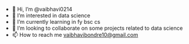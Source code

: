- 👋 Hi, I’m @vaibhavi0214
- 👀 I’m interested in data science
- 🌱 I’m currently learning in fy bsc cs 
- 💞️ I’m looking to collaborate on some projects related to data science
- 📫 How to reach me vaibhavibondre10@gmail.com

<!---
vaibhavi0214/vaibhavi0214 is a ✨ special ✨ repository because its `README.md` (this file) appears on your GitHub profile.
You can click the Preview link to take a look at your changes.
--->
